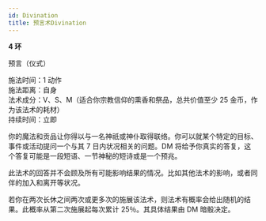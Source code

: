 ```yaml
---
id: Divination
title: 预言术Divination
---
```


**4 环**

预言（仪式）

施法时间：1 动作  
施法距离：自身  
法术成分：V、S、M（适合你宗教信仰的熏香和祭品，总共价值至少 25 金币，作为该法术的耗材）  
持续时间：立即

你的魔法和贡品让你得以与一名神祇或神仆取得联络。你可以就某个特定的目标、事件或活动提问一个与其 7 日内状况相关的问题。DM 将给予你真实的答复，这个答复可能是一段短语、一节神秘的短诗或是一个预兆。

此法术的回答并不会顾及所有可能影响结果的情况。比如其他法术的影响，或者同伴的加入和离开等状况。

若你在两次长休之间两次或更多次的施展该法术，则法术有概率会给出随机的结果。此概率从第二次施展起每次累计
25％。其具体结果由 DM 暗骰决定。
